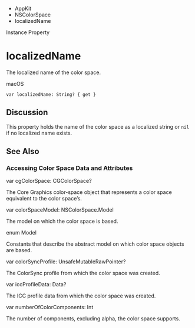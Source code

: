 

- AppKit
- NSColorSpace
-  localizedName 

Instance Property

# localizedName

The localized name of the color space.

macOS

``` source
var localizedName: String? { get }
```

## Discussion

This property holds the name of the color space as a localized string or `nil` if no localized name exists.

## See Also

### Accessing Color Space Data and Attributes

var cgColorSpace: CGColorSpace?

The Core Graphics color-space object that represents a color space equivalent to the color space’s.

var colorSpaceModel: NSColorSpace.Model

The model on which the color space is based.

enum Model

Constants that describe the abstract model on which color space objects are based.

var colorSyncProfile: UnsafeMutableRawPointer?

The ColorSync profile from which the color space was created.

var iccProfileData: Data?

The ICC profile data from which the color space was created.

var numberOfColorComponents: Int

The number of components, excluding alpha, the color space supports.

